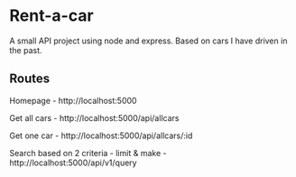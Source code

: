 # Rent-a-car
A small API project using node and express. Based on cars I have driven in the past.

## Routes

Homepage - http://localhost:5000

Get all cars - http://localhost:5000/api/allcars

Get one car - http://localhost:5000/api/allcars/:id

Search based on 2 criteria - limit & make - http://localhost:5000/api/v1/query
